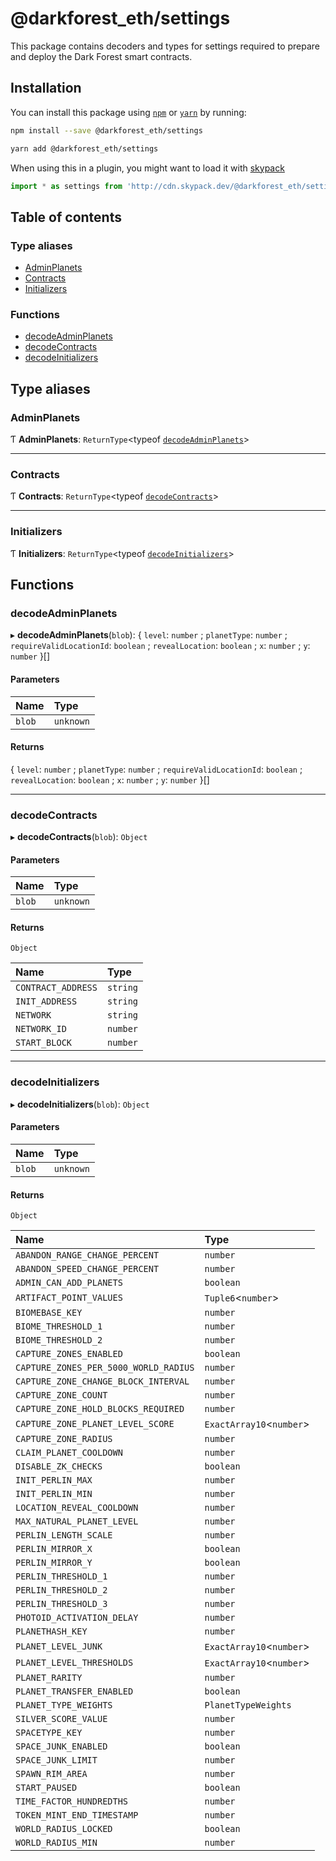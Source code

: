# @darkforest_eth/settings

This package contains decoders and types for settings required
to prepare and deploy the Dark Forest smart contracts.

## Installation

You can install this package using [`npm`](https://www.npmjs.com) or
[`yarn`](https://classic.yarnpkg.com/lang/en/) by running:

```bash
npm install --save @darkforest_eth/settings
```

```bash
yarn add @darkforest_eth/settings
```

When using this in a plugin, you might want to load it with [skypack](https://www.skypack.dev)

```js
import * as settings from 'http://cdn.skypack.dev/@darkforest_eth/settings';
```

## Table of contents

### Type aliases

- [AdminPlanets](README.md#adminplanets)
- [Contracts](README.md#contracts)
- [Initializers](README.md#initializers)

### Functions

- [decodeAdminPlanets](README.md#decodeadminplanets)
- [decodeContracts](README.md#decodecontracts)
- [decodeInitializers](README.md#decodeinitializers)

## Type aliases

### AdminPlanets

Ƭ **AdminPlanets**: `ReturnType`<typeof [`decodeAdminPlanets`](README.md#decodeadminplanets)\>

---

### Contracts

Ƭ **Contracts**: `ReturnType`<typeof [`decodeContracts`](README.md#decodecontracts)\>

---

### Initializers

Ƭ **Initializers**: `ReturnType`<typeof [`decodeInitializers`](README.md#decodeinitializers)\>

## Functions

### decodeAdminPlanets

▸ **decodeAdminPlanets**(`blob`): { `level`: `number` ; `planetType`: `number` ; `requireValidLocationId`: `boolean` ; `revealLocation`: `boolean` ; `x`: `number` ; `y`: `number` }[]

#### Parameters

| Name   | Type      |
| :----- | :-------- |
| `blob` | `unknown` |

#### Returns

{ `level`: `number` ; `planetType`: `number` ; `requireValidLocationId`: `boolean` ; `revealLocation`: `boolean` ; `x`: `number` ; `y`: `number` }[]

---

### decodeContracts

▸ **decodeContracts**(`blob`): `Object`

#### Parameters

| Name   | Type      |
| :----- | :-------- |
| `blob` | `unknown` |

#### Returns

`Object`

| Name               | Type     |
| :----------------- | :------- |
| `CONTRACT_ADDRESS` | `string` |
| `INIT_ADDRESS`     | `string` |
| `NETWORK`          | `string` |
| `NETWORK_ID`       | `number` |
| `START_BLOCK`      | `number` |

---

### decodeInitializers

▸ **decodeInitializers**(`blob`): `Object`

#### Parameters

| Name   | Type      |
| :----- | :-------- |
| `blob` | `unknown` |

#### Returns

`Object`

| Name                                  | Type                      |
| :------------------------------------ | :------------------------ |
| `ABANDON_RANGE_CHANGE_PERCENT`        | `number`                  |
| `ABANDON_SPEED_CHANGE_PERCENT`        | `number`                  |
| `ADMIN_CAN_ADD_PLANETS`               | `boolean`                 |
| `ARTIFACT_POINT_VALUES`               | `Tuple6`<`number`\>       |
| `BIOMEBASE_KEY`                       | `number`                  |
| `BIOME_THRESHOLD_1`                   | `number`                  |
| `BIOME_THRESHOLD_2`                   | `number`                  |
| `CAPTURE_ZONES_ENABLED`               | `boolean`                 |
| `CAPTURE_ZONES_PER_5000_WORLD_RADIUS` | `number`                  |
| `CAPTURE_ZONE_CHANGE_BLOCK_INTERVAL`  | `number`                  |
| `CAPTURE_ZONE_COUNT`                  | `number`                  |
| `CAPTURE_ZONE_HOLD_BLOCKS_REQUIRED`   | `number`                  |
| `CAPTURE_ZONE_PLANET_LEVEL_SCORE`     | `ExactArray10`<`number`\> |
| `CAPTURE_ZONE_RADIUS`                 | `number`                  |
| `CLAIM_PLANET_COOLDOWN`               | `number`                  |
| `DISABLE_ZK_CHECKS`                   | `boolean`                 |
| `INIT_PERLIN_MAX`                     | `number`                  |
| `INIT_PERLIN_MIN`                     | `number`                  |
| `LOCATION_REVEAL_COOLDOWN`            | `number`                  |
| `MAX_NATURAL_PLANET_LEVEL`            | `number`                  |
| `PERLIN_LENGTH_SCALE`                 | `number`                  |
| `PERLIN_MIRROR_X`                     | `boolean`                 |
| `PERLIN_MIRROR_Y`                     | `boolean`                 |
| `PERLIN_THRESHOLD_1`                  | `number`                  |
| `PERLIN_THRESHOLD_2`                  | `number`                  |
| `PERLIN_THRESHOLD_3`                  | `number`                  |
| `PHOTOID_ACTIVATION_DELAY`            | `number`                  |
| `PLANETHASH_KEY`                      | `number`                  |
| `PLANET_LEVEL_JUNK`                   | `ExactArray10`<`number`\> |
| `PLANET_LEVEL_THRESHOLDS`             | `ExactArray10`<`number`\> |
| `PLANET_RARITY`                       | `number`                  |
| `PLANET_TRANSFER_ENABLED`             | `boolean`                 |
| `PLANET_TYPE_WEIGHTS`                 | `PlanetTypeWeights`       |
| `SILVER_SCORE_VALUE`                  | `number`                  |
| `SPACETYPE_KEY`                       | `number`                  |
| `SPACE_JUNK_ENABLED`                  | `boolean`                 |
| `SPACE_JUNK_LIMIT`                    | `number`                  |
| `SPAWN_RIM_AREA`                      | `number`                  |
| `START_PAUSED`                        | `boolean`                 |
| `TIME_FACTOR_HUNDREDTHS`              | `number`                  |
| `TOKEN_MINT_END_TIMESTAMP`            | `number`                  |
| `WORLD_RADIUS_LOCKED`                 | `boolean`                 |
| `WORLD_RADIUS_MIN`                    | `number`                  |
